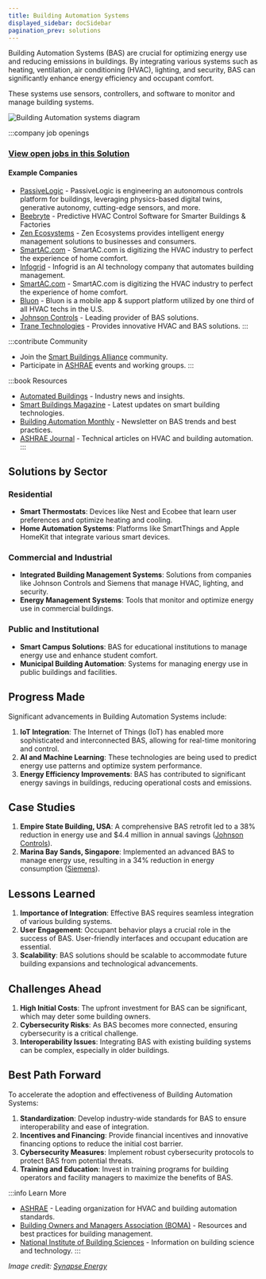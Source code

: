 ```yaml
---
title: Building Automation Systems
displayed_sidebar: docSidebar
pagination_prev: solutions
---
```


Building Automation Systems (BAS) are crucial for optimizing energy use and reducing emissions in buildings. By integrating various systems such as heating, ventilation, air conditioning (HVAC), lighting, and security, BAS can significantly enhance energy efficiency and occupant comfort.

These systems use sensors, controllers, and software to monitor and manage building systems.

![Building Automation systems diagram](../static/img/building-automation.png)

:::company job openings
### [View open jobs in this Solution](https://climatebase.org/jobs?l=&q=&drawdown_solutions=Building+Automation+Systems)
#### Example Companies
- [PassiveLogic](https://www.climatetechlist.com/company/passivelogic) - PassiveLogic is engineering an autonomous controls platform for buildings, leveraging physics-based digital twins, generative autonomy, cutting-edge sensors, and more.
- [Beebryte](https://www.climatetechlist.com/company/beebryte) - Predictive HVAC Control Software for Smarter Buildings & Factories
- [Zen Ecosystems](https://www.climatetechlist.com/company/zen-ecosystems) - Zen Ecosystems provides intelligent energy management solutions to businesses and consumers.
- [SmartAC.com](https://www.climatetechlist.com/company/smartaccom) - SmartAC.com is digitizing the HVAC industry to perfect the experience of home comfort.
- [Infogrid](https://www.climatetechlist.com/company/infogrid) - Infogrid is an AI technology company that automates building management.
- [SmartAC.com](https://smartac.com) - SmartAC.com is digitizing the HVAC industry to perfect the experience of home comfort.
- [Bluon](https://bluon.com) - Bluon is a mobile app & support platform utilized by one third of all HVAC techs in the U.S.
- [Johnson Controls](https://www.johnsoncontrols.com) - Leading provider of BAS solutions.
- [Trane Technologies](https://www.trane.com/commercial/north-america/us/en.html) - Provides innovative HVAC and BAS solutions.
:::

:::contribute Community
- Join the [Smart Buildings Alliance](https://smartbuildingsalliance.org) community.
- Participate in [ASHRAE](https://www.ashrae.org) events and working groups.
:::

:::book Resources
- [Automated Buildings](https://automatedbuildings.com) - Industry news and insights.
- [Smart Buildings Magazine](https://smartbuildingsmagazine.com) - Latest updates on smart building technologies.
- [Building Automation Monthly](https://buildingautomationmonthly.com) - Newsletter on BAS trends and best practices.
- [ASHRAE Journal](https://www.ashrae.org/resources--publications/periodicals/ashrae-journal) - Technical articles on HVAC and building automation.
:::

## Solutions by Sector

### Residential
- **Smart Thermostats**: Devices like Nest and Ecobee that learn user preferences and optimize heating and cooling.
- **Home Automation Systems**: Platforms like SmartThings and Apple HomeKit that integrate various smart devices.

### Commercial and Industrial
- **Integrated Building Management Systems**: Solutions from companies like Johnson Controls and Siemens that manage HVAC, lighting, and security.
- **Energy Management Systems**: Tools that monitor and optimize energy use in commercial buildings.

### Public and Institutional
- **Smart Campus Solutions**: BAS for educational institutions to manage energy use and enhance student comfort.
- **Municipal Building Automation**: Systems for managing energy use in public buildings and facilities.

## Progress Made

Significant advancements in Building Automation Systems include:

1. **IoT Integration**: The Internet of Things (IoT) has enabled more sophisticated and interconnected BAS, allowing for real-time monitoring and control.
2. **AI and Machine Learning**: These technologies are being used to predict energy use patterns and optimize system performance.
3. **Energy Efficiency Improvements**: BAS has contributed to significant energy savings in buildings, reducing operational costs and emissions.

## Case Studies

1. **Empire State Building, USA**: A comprehensive BAS retrofit led to a 38% reduction in energy use and $4.4 million in annual savings ([Johnson Controls](https://www.johnsoncontrols.com)).
2. **Marina Bay Sands, Singapore**: Implemented an advanced BAS to manage energy use, resulting in a 34% reduction in energy consumption ([Siemens](https://new.siemens.com/global/en/products/buildings.html)).

## Lessons Learned

1. **Importance of Integration**: Effective BAS requires seamless integration of various building systems.
2. **User Engagement**: Occupant behavior plays a crucial role in the success of BAS. User-friendly interfaces and occupant education are essential.
3. **Scalability**: BAS solutions should be scalable to accommodate future building expansions and technological advancements.

## Challenges Ahead

1. **High Initial Costs**: The upfront investment for BAS can be significant, which may deter some building owners.
2. **Cybersecurity Risks**: As BAS becomes more connected, ensuring cybersecurity is a critical challenge.
3. **Interoperability Issues**: Integrating BAS with existing building systems can be complex, especially in older buildings.

## Best Path Forward

To accelerate the adoption and effectiveness of Building Automation Systems:

1. **Standardization**: Develop industry-wide standards for BAS to ensure interoperability and ease of integration.
2. **Incentives and Financing**: Provide financial incentives and innovative financing options to reduce the initial cost barrier.
3. **Cybersecurity Measures**: Implement robust cybersecurity protocols to protect BAS from potential threats.
4. **Training and Education**: Invest in training programs for building operators and facility managers to maximize the benefits of BAS.

:::info Learn More
- [ASHRAE](https://www.ashrae.org) - Leading organization for HVAC and building automation standards.
- [Building Owners and Managers Association (BOMA)](https://www.boma.org) - Resources and best practices for building management.
- [National Institute of Building Sciences](https://www.nibs.org) - Information on building science and technology.
:::

_Image credit: [Synapse Energy](https://www.synapse-energy.com/expertise/building-automation-systems)_